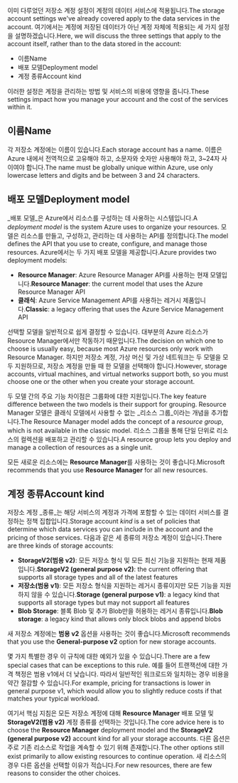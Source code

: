 <span data-ttu-id="03737-101">이미 다루었던 저장소 계정 설정이 계정의 데이터 서비스에 적용됩니다.</span><span class="sxs-lookup"><span data-stu-id="03737-101">The storage account settings we've already covered apply to the data services in the account.</span></span> <span data-ttu-id="03737-102">여기에서는 계정에 저장된 데이터가 아닌 계정 자체에 적용되는 세 가지 설정을 설명하겠습니다.</span><span class="sxs-lookup"><span data-stu-id="03737-102">Here, we will discuss the three settings that apply to the account itself, rather than to the data stored in the account:</span></span>

- <span data-ttu-id="03737-103">이름</span><span class="sxs-lookup"><span data-stu-id="03737-103">Name</span></span>
- <span data-ttu-id="03737-104">배포 모델</span><span class="sxs-lookup"><span data-stu-id="03737-104">Deployment model</span></span>
- <span data-ttu-id="03737-105">계정 종류</span><span class="sxs-lookup"><span data-stu-id="03737-105">Account kind</span></span>

<span data-ttu-id="03737-106">이러한 설정은 계정을 관리하는 방법 및 서비스의 비용에 영향을 줍니다.</span><span class="sxs-lookup"><span data-stu-id="03737-106">These settings impact how you manage your account and the cost of the services within it.</span></span>

## <a name="name"></a><span data-ttu-id="03737-107">이름</span><span class="sxs-lookup"><span data-stu-id="03737-107">Name</span></span>

<span data-ttu-id="03737-108">각 저장소 계정에는 이름이 있습니다.</span><span class="sxs-lookup"><span data-stu-id="03737-108">Each storage account has a name.</span></span> <span data-ttu-id="03737-109">이름은 Azure 내에서 전역적으로 고유해야 하고, 소문자와 숫자만 사용해야 하고, 3~24자 사이여야 합니다.</span><span class="sxs-lookup"><span data-stu-id="03737-109">The name must be globally unique within Azure, use only lowercase letters and digits and be between 3 and 24 characters.</span></span>

## <a name="deployment-model"></a><span data-ttu-id="03737-110">배포 모델</span><span class="sxs-lookup"><span data-stu-id="03737-110">Deployment model</span></span>

<span data-ttu-id="03737-111">_배포 모델_은 Azure에서 리소스를 구성하는 데 사용하는 시스템입니다.</span><span class="sxs-lookup"><span data-stu-id="03737-111">A _deployment model_ is the system Azure uses to organize your resources.</span></span> <span data-ttu-id="03737-112">모델은 리소스를 만들고, 구성하고, 관리하는 데 사용하는 API를 정의합니다.</span><span class="sxs-lookup"><span data-stu-id="03737-112">The model defines the API that you use to create, configure, and manage those resources.</span></span> <span data-ttu-id="03737-113">Azure에서는 두 가지 배포 모델을 제공합니다.</span><span class="sxs-lookup"><span data-stu-id="03737-113">Azure provides two deployment models:</span></span>

- <span data-ttu-id="03737-114">**Resource Manager**: Azure Resource Manager API를 사용하는 현재 모델입니다.</span><span class="sxs-lookup"><span data-stu-id="03737-114">**Resource Manager**: the current model that uses the Azure Resource Manager API</span></span>
- <span data-ttu-id="03737-115">**클래식**: Azure Service Management API를 사용하는 레거시 제품입니다.</span><span class="sxs-lookup"><span data-stu-id="03737-115">**Classic**: a legacy offering that uses the Azure Service Management API</span></span>

<span data-ttu-id="03737-116">선택할 모델을 일반적으로 쉽게 결정할 수 있습니다. 대부분의 Azure 리소스가 Resource Manager에서만 작동하기 때문입니다.</span><span class="sxs-lookup"><span data-stu-id="03737-116">The decision on which one to choose is usually easy, because most Azure resources only work with Resource Manager.</span></span> <span data-ttu-id="03737-117">하지만 저장소 계정, 가상 머신 및 가상 네트워크는 두 모델을 모두 지원하므로, 저장소 계정을 만들 때 한 모델을 선택해야 합니다.</span><span class="sxs-lookup"><span data-stu-id="03737-117">However, storage accounts, virtual machines, and virtual networks support both, so you must choose one or the other when you create your storage account.</span></span>

<span data-ttu-id="03737-118">두 모델 간의 주요 기능 차이점은 그룹화에 대한 지원입니다.</span><span class="sxs-lookup"><span data-stu-id="03737-118">The key feature difference between the two models is their support for grouping.</span></span> <span data-ttu-id="03737-119">Resource Manager 모델은 클래식 모델에서 사용할 수 없는 _리소스 그룹_이라는 개념을 추가합니다.</span><span class="sxs-lookup"><span data-stu-id="03737-119">The Resource Manager model adds the concept of a _resource group_, which is not available in the classic model.</span></span> <span data-ttu-id="03737-120">리소스 그룹을 통해 단일 단위로 리소스의 컬렉션을 배포하고 관리할 수 있습니다.</span><span class="sxs-lookup"><span data-stu-id="03737-120">A resource group lets you deploy and manage a collection of resources as a single unit.</span></span>

<span data-ttu-id="03737-121">모든 새로운 리소스에는 **Resource Manager**를 사용하는 것이 좋습니다.</span><span class="sxs-lookup"><span data-stu-id="03737-121">Microsoft recommends that you use **Resource Manager** for all new resources.</span></span>

## <a name="account-kind"></a><span data-ttu-id="03737-122">계정 종류</span><span class="sxs-lookup"><span data-stu-id="03737-122">Account kind</span></span>

<span data-ttu-id="03737-123">저장소 계정 _종류_는 해당 서비스의 계정과 가격에 포함할 수 있는 데이터 서비스를 결정하는 정책 집합입니다.</span><span class="sxs-lookup"><span data-stu-id="03737-123">Storage account _kind_ is a set of policies that determine which data services you can include in the account and the pricing of those services.</span></span> <span data-ttu-id="03737-124">다음과 같은 세 종류의 저장소 계정이 있습니다.</span><span class="sxs-lookup"><span data-stu-id="03737-124">There are three kinds of storage accounts:</span></span>

- <span data-ttu-id="03737-125">**StorageV2(범용 v2)**: 모든 저장소 형식 및 모든 최신 기능을 지원하는 현재 제품입니다.</span><span class="sxs-lookup"><span data-stu-id="03737-125">**StorageV2 (general purpose v2)**: the current offering that supports all storage types and all of the latest features</span></span>
- <span data-ttu-id="03737-126">**저장소(범용 v1)**: 모든 저장소 형식을 지원하는 레거시 종류이지만 모든 기능을 지원하지 않을 수 있습니다.</span><span class="sxs-lookup"><span data-stu-id="03737-126">**Storage (general purpose v1)**: a legacy kind that supports all storage types but may not support all features</span></span>
- <span data-ttu-id="03737-127">**Blob Storage**: 블록 Blob 및 추가 Blob만을 허용하는 레거시 종류입니다.</span><span class="sxs-lookup"><span data-stu-id="03737-127">**Blob storage**: a legacy kind that allows only block blobs and append blobs</span></span>

<span data-ttu-id="03737-128">새 저장소 계정에는 **범용 v2** 옵션을 사용하는 것이 좋습니다.</span><span class="sxs-lookup"><span data-stu-id="03737-128">Microsoft recommends that you use the **General-purpose v2** option for new storage accounts.</span></span>

<span data-ttu-id="03737-129">몇 가지 특별한 경우 이 규칙에 대한 예외가 있을 수 있습니다.</span><span class="sxs-lookup"><span data-stu-id="03737-129">There are a few special cases that can be exceptions to this rule.</span></span> <span data-ttu-id="03737-130">예를 들어 트랜잭션에 대한 가격 책정은 범용 v1에서 더 낮습니다. 따라서 일반적인 워크로드와 일치하는 경우 비용을 약간 절감할 수 있습니다.</span><span class="sxs-lookup"><span data-stu-id="03737-130">For example, pricing for transactions is lower in general purpose v1, which would allow you to slightly reduce costs if that matches your typical workload.</span></span>

<span data-ttu-id="03737-131">여기서 핵심 지침은 모든 저장소 계정에 대해 **Resource Manager** 배포 모델 및 **StorageV2(범용 v2)** 계정 종류를 선택하는 것입니다.</span><span class="sxs-lookup"><span data-stu-id="03737-131">The core advice here is to choose the **Resource Manager** deployment model and the **StorageV2 (general purpose v2)** account kind for all your storage accounts.</span></span> <span data-ttu-id="03737-132">다른 옵션은 주로 기존 리소스로 작업을 계속할 수 있기 위해 존재합니다.</span><span class="sxs-lookup"><span data-stu-id="03737-132">The other options still exist primarily to allow existing resources to continue operation.</span></span> <span data-ttu-id="03737-133">새 리소스의 경우 다른 옵션을 선택할 이유가 적습니다.</span><span class="sxs-lookup"><span data-stu-id="03737-133">For new resources, there are few reasons to consider the other choices.</span></span>